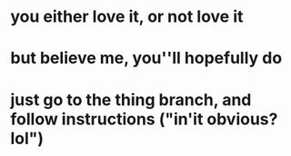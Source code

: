 # you either love it, or not love it
# but believe me, you''ll hopefully do 
# just go to the thing branch, and follow instructions ("in'it obvious? lol")
